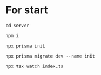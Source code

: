 # For start

```
cd server
```

```
npm i
```

```
npx prisma init
```

```
npx prisma migrate dev --name init  
```

```
npx tsx watch index.ts
```